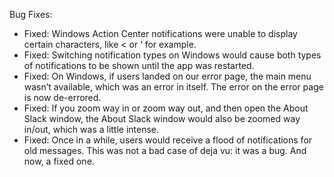 Bug Fixes:

   * Fixed: Windows Action Center notifications were unable to display certain characters, like < or ‘ for example.
   * Fixed: Switching notification types on Windows would cause both types of notifications to be shown until the app was restarted.
   * Fixed: On Windows, if users landed on our error page, the main menu wasn’t available, which was an error in itself. The error on the error page is now de-errored.
   * Fixed: If you zoom way in or zoom way out, and then open the About Slack window, the About Slack window would also be zoomed way in/out, which was a little intense.
   * Fixed: Once in a while, users would receive a flood of notifications for old messages. This was not a bad case of deja vu: it was a bug. And now, a fixed one.